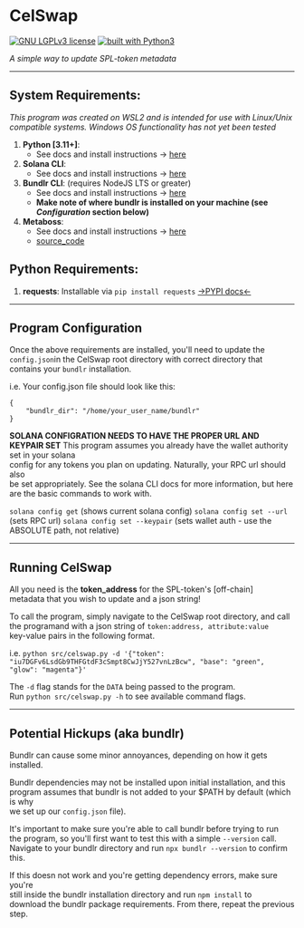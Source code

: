 # CelSwap
[![GNU LGPLv3 license](https://img.shields.io/badge/license-GPLv3-blue.svg)](https://github.com/Celshade/CelSwap/blob/master/LICENSE.LESSER)
[![built with Python3](https://img.shields.io/badge/built%20with-Python3-green.svg)](https://www.python.org/)

_A simple way to update SPL-token metadata_


<gif>

***

## System Requirements:
_This program was created on WSL2 and is intended for use with Linux/Unix compatible systems._
_Windows OS functionality has not yet been tested_

1. **Python [3.11+]**:
    * See docs and install instructions -> [here](https://www.python.org/)
1. **Solana CLI**:
    * See docs and install instructions -> [here](https://docs.solana.com/cli/install-solana-cli-tools)
1. **Bundlr CLI**: (requires NodeJS LTS or greater)
    * See docs and install instructions -> [here](https://docs.bundlr.network/developer-docs/sdk/installing-the-sdk)
    * **Make note of where bundlr is installed on your machine (see _Configuration_ section below)**
1. **Metaboss**:
    * See docs and install instructions -> [here](https://metaboss.rs/installation.html)
    * [source_code](https://github.com/samuelvanderwaal/metaboss)

## Python Requirements:
1. **requests**: Installable via `pip install requests` [->PYPI docs<-](https://pypi.org/project/requests/)

***

## Program Configuration
Once the above requirements are installed, you'll need to update the
`config.json`in the CelSwap root directory with correct directory that
contains your `bundlr` installation.

i.e.
Your config.json file should look like this:

```
{
    "bundlr_dir": "/home/your_user_name/bundlr"
}
```

**SOLANA CONFIGRATION NEEDS TO HAVE THE PROPER URL AND KEYPAIR SET**
This program assumes you already have the wallet authority set in your solana \
config for any tokens you plan on updating. Naturally, your RPC url should also \
be set appropriately. See the solana CLI docs for more information, but here \
are the basic commands to work with.

`solana config get` (shows current solana config)
`solana config set --url` (sets RPC url)
`solana config set --keypair` (sets wallet auth - use the ABSOLUTE path, not relative)
***

## Running CelSwap
All you need is the **token_address** for the SPL-token's [off-chain] \
metadata that you wish to update and a json string!

To call the program, simply navigate to the CelSwap root directory, and call \
the programand with a json string of `token:address, attribute:value` \
key-value pairs in the following format.

i.e.
`python src/celswap.py -d '{"token": "iu7DGFv6LsdGb9THFGtdF3cSmpt8CwJjY527vnLzBcw", "base": "green", "glow": "magenta"}'`

The `-d` flag stands for the `DATA` being passed to the program. \
Run `python src/celswap.py -h` to see available command flags.

***

## Potential Hickups (aka bundlr)
Bundlr can cause some minor annoyances, depending on how it gets installed.

Bundlr dependencies may not be installed upon initial installation, and this \
program assumes that bundlr is not added to your $PATH by default (which is why \
we set up our `config.json` file).

It's important to make sure you're able to call bundlr before trying to run \
the program, so you'll first want to test this with a simple `--version` call. \
Navigate to your bundlr directory and run `npx bundlr --version` to confirm this.

If this doesn not work and you're getting dependency errors, make sure you're \
still inside the bundlr installation directory and run `npm install` to \
download the bundlr package requirements. From there, repeat the previous step.
